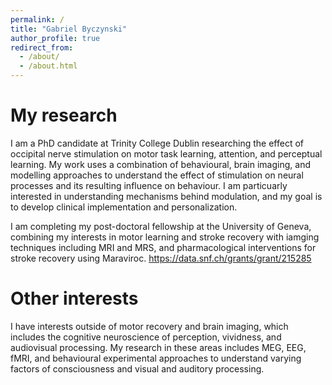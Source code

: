 ```yaml
---
permalink: /
title: "Gabriel Byczynski"
author_profile: true
redirect_from: 
  - /about/
  - /about.html
---
```


My research
======
I am a PhD candidate at Trinity College Dublin researching the effect of occipital nerve stimulation on motor task learning, attention, and perceptual learning. My work uses a combination of behavioural, brain imaging, and modelling approaches to understand the effect of stimulation on neural processes and its resulting influence on behaviour. I am particuarly interested in understanding mechanisms behind modulation, and my goal is to develop clinical implementation and personalization. 

I am completing my post-doctoral fellowship at the University of Geneva, combining my interests in motor learning and stroke recovery with iamging techniques including MRI and MRS, and pharmacological interventions for stroke recovery using Maraviroc. https://data.snf.ch/grants/grant/215285


Other interests
======
I have interests outside of motor recovery and brain imaging, which includes the cognitive neuroscience of perception, vividness, and audiovisual processing. My research in these areas includes MEG, EEG, fMRI, and behavioural experimental approaches to understand varying factors of consciousness and visual and auditory processing. 
